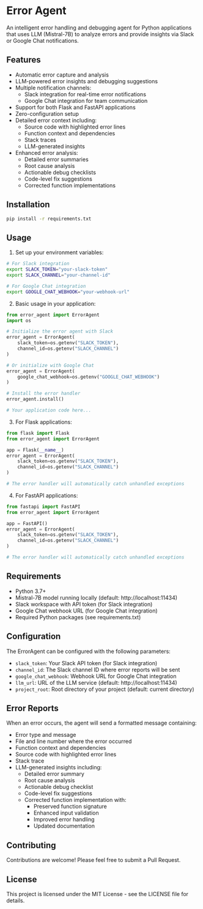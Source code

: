 # Error Agent

An intelligent error handling and debugging agent for Python applications that uses LLM (Mistral-7B) to analyze errors and provide insights via Slack or Google Chat notifications.

## Features

- Automatic error capture and analysis
- LLM-powered error insights and debugging suggestions
- Multiple notification channels:
  - Slack integration for real-time error notifications
  - Google Chat integration for team communication
- Support for both Flask and FastAPI applications
- Zero-configuration setup
- Detailed error context including:
  - Source code with highlighted error lines
  - Function context and dependencies
  - Stack traces
  - LLM-generated insights
- Enhanced error analysis:
  - Detailed error summaries
  - Root cause analysis
  - Actionable debug checklists
  - Code-level fix suggestions
  - Corrected function implementations

## Installation

```bash
pip install -r requirements.txt
```

## Usage

1. Set up your environment variables:

```bash
# For Slack integration
export SLACK_TOKEN="your-slack-token"
export SLACK_CHANNEL="your-channel-id"

# For Google Chat integration
export GOOGLE_CHAT_WEBHOOK="your-webhook-url"
```

2. Basic usage in your application:

```python
from error_agent import ErrorAgent
import os

# Initialize the error agent with Slack
error_agent = ErrorAgent(
    slack_token=os.getenv("SLACK_TOKEN"),
    channel_id=os.getenv("SLACK_CHANNEL")
)

# Or initialize with Google Chat
error_agent = ErrorAgent(
    google_chat_webhook=os.getenv("GOOGLE_CHAT_WEBHOOK")
)

# Install the error handler
error_agent.install()

# Your application code here...
```

3. For Flask applications:

```python
from flask import Flask
from error_agent import ErrorAgent

app = Flask(__name__)
error_agent = ErrorAgent(
    slack_token=os.getenv("SLACK_TOKEN"),
    channel_id=os.getenv("SLACK_CHANNEL")
)

# The error handler will automatically catch unhandled exceptions
```

4. For FastAPI applications:

```python
from fastapi import FastAPI
from error_agent import ErrorAgent

app = FastAPI()
error_agent = ErrorAgent(
    slack_token=os.getenv("SLACK_TOKEN"),
    channel_id=os.getenv("SLACK_CHANNEL")
)

# The error handler will automatically catch unhandled exceptions
```

## Requirements

- Python 3.7+
- Mistral-7B model running locally (default: http://localhost:11434)
- Slack workspace with API token (for Slack integration)
- Google Chat webhook URL (for Google Chat integration)
- Required Python packages (see requirements.txt)

## Configuration

The ErrorAgent can be configured with the following parameters:

- `slack_token`: Your Slack API token (for Slack integration)
- `channel_id`: The Slack channel ID where error reports will be sent
- `google_chat_webhook`: Webhook URL for Google Chat integration
- `llm_url`: URL of the LLM service (default: http://localhost:11434)
- `project_root`: Root directory of your project (default: current directory)

## Error Reports

When an error occurs, the agent will send a formatted message containing:

- Error type and message
- File and line number where the error occurred
- Function context and dependencies
- Source code with highlighted error lines
- Stack trace
- LLM-generated insights including:
  - Detailed error summary
  - Root cause analysis
  - Actionable debug checklist
  - Code-level fix suggestions
  - Corrected function implementation with:
    - Preserved function signature
    - Enhanced input validation
    - Improved error handling
    - Updated documentation

## Contributing

Contributions are welcome! Please feel free to submit a Pull Request.

## License

This project is licensed under the MIT License - see the LICENSE file for details. 
